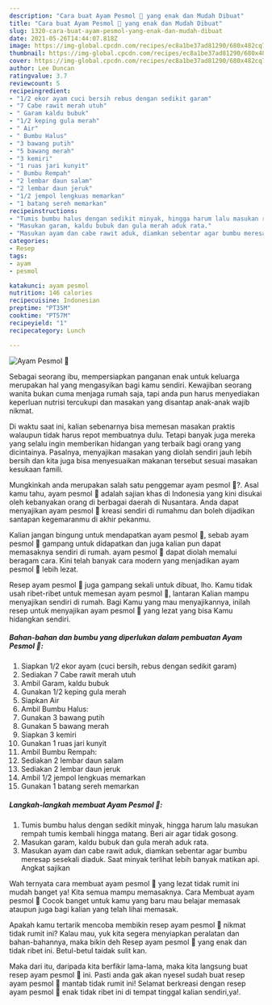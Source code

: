 ```yaml
---
description: "Cara buat Ayam Pesmol 🍗 yang enak dan Mudah Dibuat"
title: "Cara buat Ayam Pesmol 🍗 yang enak dan Mudah Dibuat"
slug: 1320-cara-buat-ayam-pesmol-yang-enak-dan-mudah-dibuat
date: 2021-05-26T14:44:07.818Z
image: https://img-global.cpcdn.com/recipes/ec8a1be37ad81290/680x482cq70/ayam-pesmol-🍗-foto-resep-utama.jpg
thumbnail: https://img-global.cpcdn.com/recipes/ec8a1be37ad81290/680x482cq70/ayam-pesmol-🍗-foto-resep-utama.jpg
cover: https://img-global.cpcdn.com/recipes/ec8a1be37ad81290/680x482cq70/ayam-pesmol-🍗-foto-resep-utama.jpg
author: Lee Duncan
ratingvalue: 3.7
reviewcount: 5
recipeingredient:
- "1/2 ekor ayam cuci bersih rebus dengan sedikit garam"
- "7 Cabe rawit merah utuh"
- " Garam kaldu bubuk"
- "1/2 keping gula merah"
- " Air"
- " Bumbu Halus"
- "3 bawang putih"
- "5 bawang merah"
- "3 kemiri"
- "1 ruas jari kunyit"
- " Bumbu Rempah"
- "2 lembar daun salam"
- "2 lembar daun jeruk"
- "1/2 jempol lengkuas memarkan"
- "1 batang sereh memarkan"
recipeinstructions:
- "Tumis bumbu halus dengan sedikit minyak, hingga harum lalu masukan rempah tumis kembali hingga matang. Beri air agar tidak gosong."
- "Masukan garam, kaldu bubuk dan gula merah aduk rata."
- "Masukan ayam dan cabe rawit aduk, diamkan sebentar agar bumbu meresap sesekali diaduk. Saat minyak terlihat lebih banyak matikan api. Angkat sajikan"
categories:
- Resep
tags:
- ayam
- pesmol

katakunci: ayam pesmol 
nutrition: 146 calories
recipecuisine: Indonesian
preptime: "PT35M"
cooktime: "PT57M"
recipeyield: "1"
recipecategory: Lunch

---
```



![Ayam Pesmol 🍗](https://img-global.cpcdn.com/recipes/ec8a1be37ad81290/680x482cq70/ayam-pesmol-🍗-foto-resep-utama.jpg)

Sebagai seorang ibu, mempersiapkan panganan enak untuk keluarga merupakan hal yang mengasyikan bagi kamu sendiri. Kewajiban seorang  wanita bukan cuma menjaga rumah saja, tapi anda pun harus menyediakan keperluan nutrisi tercukupi dan masakan yang disantap anak-anak wajib nikmat.

Di waktu  saat ini, kalian sebenarnya bisa memesan masakan praktis walaupun tidak harus repot membuatnya dulu. Tetapi banyak juga mereka yang selalu ingin memberikan hidangan yang terbaik bagi orang yang dicintainya. Pasalnya, menyajikan masakan yang diolah sendiri jauh lebih bersih dan kita juga bisa menyesuaikan makanan tersebut sesuai masakan kesukaan famili. 



Mungkinkah anda merupakan salah satu penggemar ayam pesmol 🍗?. Asal kamu tahu, ayam pesmol 🍗 adalah sajian khas di Indonesia yang kini disukai oleh kebanyakan orang di berbagai daerah di Nusantara. Anda dapat menyajikan ayam pesmol 🍗 kreasi sendiri di rumahmu dan boleh dijadikan santapan kegemaranmu di akhir pekanmu.

Kalian jangan bingung untuk mendapatkan ayam pesmol 🍗, sebab ayam pesmol 🍗 gampang untuk didapatkan dan juga kalian pun dapat memasaknya sendiri di rumah. ayam pesmol 🍗 dapat diolah memalui beragam cara. Kini telah banyak cara modern yang menjadikan ayam pesmol 🍗 lebih lezat.

Resep ayam pesmol 🍗 juga gampang sekali untuk dibuat, lho. Kamu tidak usah ribet-ribet untuk memesan ayam pesmol 🍗, lantaran Kalian mampu menyajikan sendiri di rumah. Bagi Kamu yang mau menyajikannya, inilah resep untuk menyajikan ayam pesmol 🍗 yang lezat yang bisa Kamu hidangkan sendiri.

<!--inarticleads1-->

##### Bahan-bahan dan bumbu yang diperlukan dalam pembuatan Ayam Pesmol 🍗:

1. Siapkan 1/2 ekor ayam (cuci bersih, rebus dengan sedikit garam)
1. Sediakan 7 Cabe rawit merah utuh
1. Ambil  Garam, kaldu bubuk
1. Gunakan 1/2 keping gula merah
1. Siapkan  Air
1. Ambil  Bumbu Halus:
1. Gunakan 3 bawang putih
1. Gunakan 5 bawang merah
1. Siapkan 3 kemiri
1. Gunakan 1 ruas jari kunyit
1. Ambil  Bumbu Rempah:
1. Sediakan 2 lembar daun salam
1. Sediakan 2 lembar daun jeruk
1. Ambil 1/2 jempol lengkuas memarkan
1. Gunakan 1 batang sereh memarkan




<!--inarticleads2-->

##### Langkah-langkah membuat Ayam Pesmol 🍗:

1. Tumis bumbu halus dengan sedikit minyak, hingga harum lalu masukan rempah tumis kembali hingga matang. Beri air agar tidak gosong.
1. Masukan garam, kaldu bubuk dan gula merah aduk rata.
1. Masukan ayam dan cabe rawit aduk, diamkan sebentar agar bumbu meresap sesekali diaduk. Saat minyak terlihat lebih banyak matikan api. Angkat sajikan




Wah ternyata cara membuat ayam pesmol 🍗 yang lezat tidak rumit ini mudah banget ya! Kita semua mampu memasaknya. Cara Membuat ayam pesmol 🍗 Cocok banget untuk kamu yang baru mau belajar memasak ataupun juga bagi kalian yang telah lihai memasak.

Apakah kamu tertarik mencoba membikin resep ayam pesmol 🍗 nikmat tidak rumit ini? Kalau mau, yuk kita segera menyiapkan peralatan dan bahan-bahannya, maka bikin deh Resep ayam pesmol 🍗 yang enak dan tidak ribet ini. Betul-betul taidak sulit kan. 

Maka dari itu, daripada kita berfikir lama-lama, maka kita langsung buat resep ayam pesmol 🍗 ini. Pasti anda gak akan nyesel sudah buat resep ayam pesmol 🍗 mantab tidak rumit ini! Selamat berkreasi dengan resep ayam pesmol 🍗 enak tidak ribet ini di tempat tinggal kalian sendiri,ya!.

